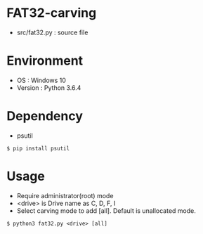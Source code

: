 # FAT32-carving

* src/fat32.py : source file

Environment
============

* OS : Windows 10
* Version : Python 3.6.4

Dependency
===========

* psutil

```
$ pip install psutil
```

Usage
======

* Require administrator(root) mode
* \<drive\> is Drive name as C, D, F, I
* Select carving mode to add [all]. Default is unallocated mode.

```
$ python3 fat32.py <drive> [all]
```
